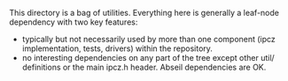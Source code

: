 This directory is a bag of utilities. Everything here is generally a leaf-node
dependency with two key features:

- typically but not necessarily used by more than one component (ipcz
  implementation, tests, drivers) within the repository.
- no interesting dependencies on any part of the tree except other util/
  definitions or the main ipcz.h header. Abseil dependencies are OK.

